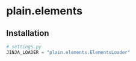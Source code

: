 # plain.elements

## Installation

```python
# settings.py
JINJA_LOADER = "plain.elements.ElementsLoader"
```
